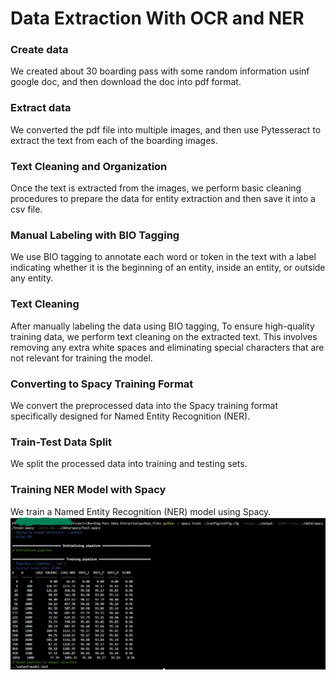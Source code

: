 # Data Extraction With OCR and NER

### Create data
We created about 30 boarding pass with some random information usinf google doc, and then download the doc into pdf format.
### Extract data
We converted the pdf file into multiple images, and then use Pytesseract to extract the text from each of the boarding images.
### Text Cleaning and Organization
Once the text is extracted from the images, we perform basic cleaning procedures to prepare the
data for entity extraction and then save it into a csv file.
### Manual Labeling with BIO Tagging
We use BIO tagging to annotate each word or token in the text with a label indicating whether it is the
beginning of an entity, inside an entity, or outside any entity.
### Text Cleaning
After manually labeling the data using BIO tagging, To ensure high-quality training data, we perform text cleaning on the extracted text. This
involves removing any extra white spaces and eliminating special characters that are not relevant for training the model.
### Converting to Spacy Training Format
We convert the preprocessed data into the Spacy training format specifically
designed for Named Entity Recognition (NER).
### Train-Test Data Split
We split the processed data into training and testing sets.
### Training NER Model with Spacy
We train a Named Entity Recognition (NER) model using Spacy.
![best](https://github.com/PhilippeMitch/Data-Extraction-With-OCR-NER/blob/main/image/traning.jpg)
